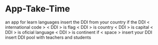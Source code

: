 # App-Take-Time
an app for learn languages
insert the DDI from your country
if the DDI < international code > 
< DDI > is flag
< DDI > is country 
< DDI > is capital 
< DDI > is oficial language
< DDI > is continent
if < space > insert your DDI
insert DDI 
pool with teachers and students 
